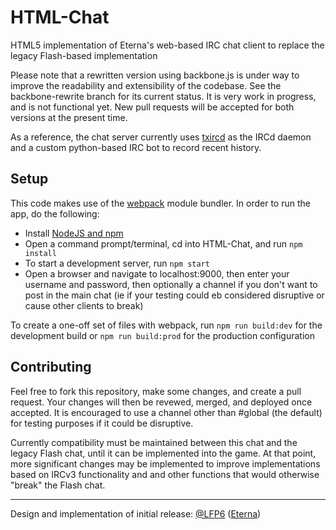 # HTML-Chat
HTML5 implementation of Eterna's web-based IRC chat client to replace the legacy Flash-based implementation

Please note that a rewritten version using backbone.js is under way to improve the readability and extensibility of the codebase. See the backbone-rewrite branch for its current status. It is very work in progress, and is not functional yet. New pull requests will be accepted for both versions at the present time.

As a reference, the chat server currently uses [txircd](https://github.com/ElementalAlchemist/txircd) as the IRCd daemon and a custom python-based IRC bot to record recent history.

## Setup
This code makes use of the [webpack](https://webpack.js.org/) module bundler. In order to run the app, do the following:
* Install [NodeJS and npm](https://nodejs.org/en/download/)
* Open a command prompt/terminal, cd into HTML-Chat, and run `npm install`
* To start a development server, run `npm start`
* Open a browser and navigate to localhost:9000, then enter your username and password, then optionally a channel if you don't want to post in the main chat (ie if your testing could eb considered disruptive or cause other clients to break)

To create a one-off set of files with webpack, run `npm run build:dev` for the development build or `npm run build:prod` for the production configuration

## Contributing
Feel free to fork this repository, make some changes, and create a pull request. Your changes will then be revewed, merged, and deployed once accepted. It is encouraged to use a channel other than #global (the default) for testing purposes if it could be disruptive.

Currently compatibility must be maintained between this chat and the legacy Flash chat, until it can be implemented into the game. At that point, more significant changes may be implemented to improve implementations based on IRCv3 functionality and and other functions that would otherwise "break" the Flash chat.

-----------------------------------------

Design and implementation of initial release: [@LFP6](https://github.com/LFP6) ([Eterna](http://www.eternagame.org/web/player/48290/))
